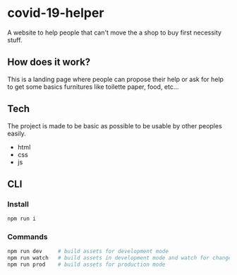 # covid-19-helper
A website to help people that can't move the a shop to buy first necessity stuff.

## How does it work?
This is a landing page where people can propose their help or ask for help to
get some basics furnitures like toilette paper, food, etc...

## Tech
The project is made to be basic as possible to be usable by other peoples easily.
- html
- css
- js 

## CLI

### Install 

```bash
npm run i
```

### Commands

```bash
npm run dev     # build assets for development mode
npm run watch   # build assets in development mode and watch for change
npm run prod    # build assets for production mode
```
